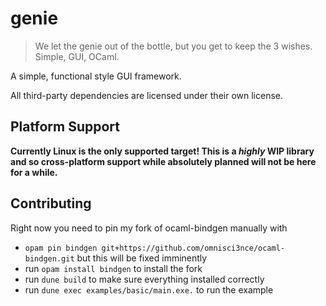 # genie

> We let the genie out of the bottle, but you get to keep the 3 wishes. Simple, GUI, OCaml.

A simple, functional style GUI framework. 

All third-party dependencies are licensed under their own license.

## Platform Support

**Currently Linux is the only supported target! This is a _highly_ WIP library and so cross-platform support while absolutely planned will not be here for a while.**

## Contributing

Right now you need to pin my fork of ocaml-bindgen manually with

- `opam pin bindgen git+https://github.com/omnisci3nce/ocaml-bindgen.git` but this will be fixed imminently
- run `opam install bindgen` to install the fork
- run `dune build` to make sure everything installed correctly
- run `dune exec examples/basic/main.exe.` to run the example